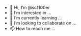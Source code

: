 - 👋 Hi, I’m @sc1100er
- 👀 I’m interested in ...
- 🌱 I’m currently learning ...
- 💞️ I’m looking to collaborate on ...
- 📫 How to reach me ...

<!---
sc1100er/sc1100er is a ✨ special ✨ repository because its `README.md` (this file) appears on your GitHub profile.
You can click the Preview link to take a look at your changes.
--->
